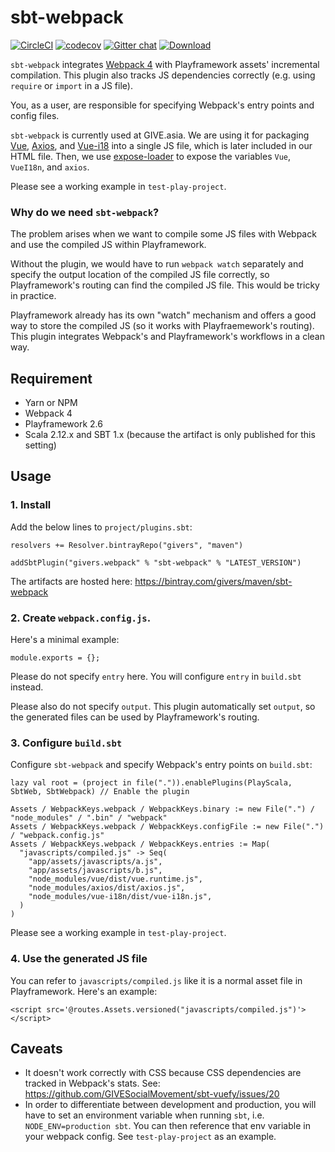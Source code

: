 sbt-webpack
=============

[![CircleCI](https://circleci.com/gh/GIVESocialMovement/sbt-webpack/tree/master.svg?style=shield)](https://circleci.com/gh/GIVESocialMovement/sbt-webpack/tree/master)
[![codecov](https://codecov.io/gh/GIVESocialMovement/sbt-webpack/branch/master/graph/badge.svg)](https://codecov.io/gh/GIVESocialMovement/sbt-webpack)
[![Gitter chat](https://badges.gitter.im/GIVE-asia/gitter.png)](https://gitter.im/GIVE-asia/Lobby)
[ ![Download](https://api.bintray.com/packages/givers/maven/sbt-webpack/images/download.svg) ](https://bintray.com/givers/maven/sbt-webpack/_latestVersion)

`sbt-webpack` integrates [Webpack 4](https://webpack.js.org) with Playframework assets' incremental compilation. 
This plugin also tracks JS dependencies correctly (e.g. using `require` or `import` in a JS file).

You, as a user, are responsible for specifying Webpack's entry points and config files.

`sbt-webpack` is currently used at GIVE.asia. We are using it for packaging [Vue](https://vuejs.org), [Axios](https://github.com/axios/axios), and [Vue-i18](https://github.com/kazupon/vue-i18n) into a single JS file, which is later included in our HTML file. Then, we use [expose-loader](https://github.com/webpack-contrib/expose-loader) to expose the variables `Vue`, `VueI18n`, and `axios`.
 
Please see a working example in `test-play-project`.


### Why do we need `sbt-webpack`?

The problem arises when we want to compile some JS files with Webpack and use the compiled JS within Playframework.

Without the plugin, we would have to run `webpack watch` separately and specify the output location of the compiled JS file correctly, so Playframework's routing can find the compiled JS file. This would be tricky in practice.

Playframework already has its own "watch" mechanism and offers a good way to store the compiled JS (so it works with Playfraemework's routing). This plugin integrates Webpack's and Playframework's workflows in a clean way.

 
Requirement
------------

* Yarn or NPM
* Webpack 4
* Playframework 2.6
* Scala 2.12.x and SBT 1.x (because the artifact is only published for this setting)
 
 
Usage
------

### 1. Install

Add the below lines to `project/plugins.sbt`:

```
resolvers += Resolver.bintrayRepo("givers", "maven")

addSbtPlugin("givers.webpack" % "sbt-webpack" % "LATEST_VERSION")
```

The artifacts are hosted here: https://bintray.com/givers/maven/sbt-webpack


### 2. Create `webpack.config.js`.

Here's a minimal example:

```
module.exports = {};
```

Please do not specify `entry` here. You will configure `entry` in `build.sbt` instead. 

Please also do not specify `output`. This plugin automatically set `output`, so the generated files can be used by Playframework's routing.


### 3. Configure `build.sbt`

Configure `sbt-webpack` and specify Webpack's entry points on `build.sbt`:

```
lazy val root = (project in file(".")).enablePlugins(PlayScala, SbtWeb, SbtWebpack) // Enable the plugin

Assets / WebpackKeys.webpack / WebpackKeys.binary := new File(".") / "node_modules" / ".bin" / "webpack"
Assets / WebpackKeys.webpack / WebpackKeys.configFile := new File(".") / "webpack.config.js"
Assets / WebpackKeys.webpack / WebpackKeys.entries := Map(
  "javascripts/compiled.js" -> Seq(
    "app/assets/javascripts/a.js",
    "app/assets/javascripts/b.js",
    "node_modules/vue/dist/vue.runtime.js",
    "node_modules/axios/dist/axios.js",
    "node_modules/vue-i18n/dist/vue-i18n.js",
  )
)
```

Please see a working example in `test-play-project`.


### 4. Use the generated JS file

You can refer to `javascripts/compiled.js` like it is a normal asset file in Playframework. Here's an example:

```
<script src='@routes.Assets.versioned("javascripts/compiled.js")'></script>
```


Caveats
--------

* It doesn't work correctly with CSS because CSS dependencies are tracked in Webpack's stats. See: https://github.com/GIVESocialMovement/sbt-vuefy/issues/20
* In order to differentiate between development and production, you will have to set an environment variable when running `sbt`, i.e. `NODE_ENV=production sbt`. You can then reference that env variable in your webpack config. See `test-play-project` as an example.
